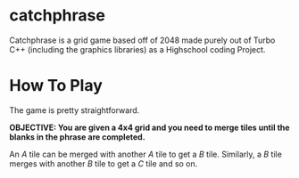 # catchphrase
Catchphrase is a grid game based off of 2048 made purely out of Turbo C++ (including the graphics libraries) as a Highschool coding Project.


# How To Play

The game is pretty straightforward. 

__OBJECTIVE: You are given a 4x4 grid and you need to merge tiles until the blanks in the phrase are completed.__

An _A_ tile can be merged with another _A_ tile to get a _B_ tile. Similarly, a _B_ tile merges with another _B_ tile to get a _C_ tile and so on.

